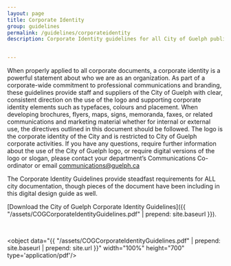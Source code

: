 ```yaml
---
layout: page
title: Corporate Identity
group: guidelines
permalink: /guidelines/corporateidentity
description: Corporate Identity guidelines for all City of Guelph public content


---
```


When properly applied to all corporate documents, a corporate identity is a powerful statement about who we are as an organization. As part of a corporate-wide commitment to professional communications and branding, these guidelines provide staff and suppliers of the City of Guelph with clear, consistent direction on the use of the logo and supporting corporate identity elements such as typefaces, colours and placement. When developing brochures, flyers, maps, signs, memoranda, faxes, or related communications and marketing material whether for internal or external use, the directives outlined in this document should be followed. The logo is the corporate identity of the City and is restricted to City of Guelph corporate activities. If you have any questions, require further information about the use of the City of Guelph logo, or require digital versions of the logo or slogan, please contact your department’s Communications Co-ordinator or email communications@guelph.ca

The Corporate Identity Guidelines provide steadfast requirements for ALL city documentation, though pieces of the document have been including in this digital design guide as well.

[Download the City of Guelph Corporate Identity Guidelines]({{ "/assets/COGCorporateIdentityGuidelines.pdf" | prepend: site.baseurl }}).

<br>

<object data="{{ "/assets/COGCorporateIdentityGuidelines.pdf" | prepend: site.baseurl  |  prepend: site.url }}" width="100%" height="700" type='application/pdf'/>
